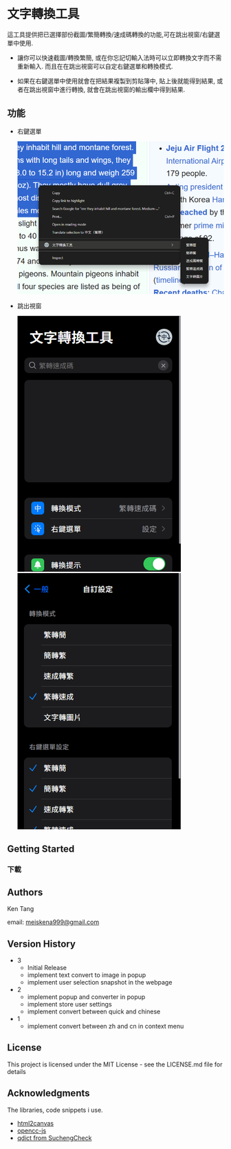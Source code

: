 # 文字轉換工具

這工具提供把已選擇部份截圖/繁簡轉換/速成碼轉換的功能,可在跳出視窗/右鍵選單中使用.

* 讓你可以快速截圖/轉換繁簡, 或在你忘記切輸入法時可以立即轉換文字而不需重新輸入. 而且在在跳出視窗可以自定右鍵選單和轉換模式.

* 如果在右鍵選單中使用就會在把結果複製到剪貼簿中, 貼上後就能得到結果, 或者在跳出視窗中進行轉換, 就會在跳出視窗的輸出欄中得到結果.

## 功能

* 右鍵選單 

  ![1735565917435](readme_images/1735565917435.png)

* 跳出視窗 

  ![1735566081392](readme_images/1735566081392.png)![1735566103604](readme_images/1735566101519.png)

## Getting Started

### 下載

## Authors

Ken Tang

email: meiskena999@gmail.com

## Version History

* 3
  * Initial Release
  * implement text convert to image in popup
  * implement user selection snapshot in the webpage
* 2
  * implement popup and converter in popup
  * implement store user settings
  * implement convert between quick and chinese
* 1
  * implement convert between zh and cn in context menu

## License

This project is licensed under the MIT License - see the LICENSE.md file for details

## Acknowledgments

The libraries, code snippets i use.

* [html2canvas](https://github.com/niklasvh/html2canvas)
* [opencc-js](https://github.com/nk2028/opencc-js?tab=readme-ov-file)
* [qdict from SuchengCheck](https://github.com/s2031215/SuchengCheck/blob/main/qdict_mini.js)

